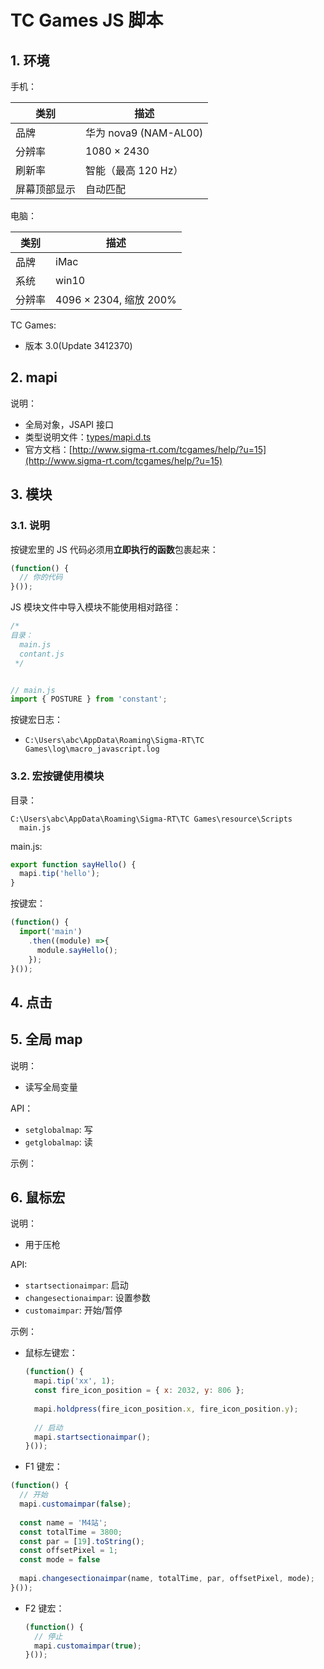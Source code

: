# TC Games JS 脚本

## 1. 环境

手机：

| 类别     | 描述                  |
|--------|---------------------|
| 品牌     | 华为 nova9 (NAM-AL00) |
| 分辨率    | 1080 × 2430         |
| 刷新率    | 智能（最高 120 Hz）       |
| 屏幕顶部显示 | 自动匹配                |

电脑：

| 类别  | 描述                   |
|-----|----------------------|
| 品牌  | iMac                 |
| 系统  | win10                |
| 分辨率 | 4096 × 2304, 缩放 200% |

TC Games:

* 版本 3.0(Update 3412370)

## 2. mapi

说明：

* 全局对象，JSAPI 接口
* 类型说明文件：[types/mapi.d.ts](./types/mapi.d.ts)
* 官方文档：[http://www.sigma-rt.com/tcgames/help/?u=15](http://www.sigma-rt.com/tcgames/help/?u=15)

## 3. 模块

### 3.1. 说明

按键宏里的 JS 代码必须用**立即执行的函数**包裹起来：

```javascript
(function() {
  // 你的代码
}());
```

JS 模块文件中导入模块不能使用相对路径：

```javascript
/*
目录：
  main.js
  contant.js
 */


// main.js
import { POSTURE } from 'constant';
```

按键宏日志：

* `C:\Users\abc\AppData\Roaming\Sigma-RT\TC Games\log\macro_javascript.log`

### 3.2. 宏按键使用模块

目录：

```text
C:\Users\abc\AppData\Roaming\Sigma-RT\TC Games\resource\Scripts
  main.js
```

main.js:

```javascript
export function sayHello() {
  mapi.tip('hello');
}
```

按键宏：

```javascript
(function() {
  import('main')
    .then((module) =>{
      module.sayHello();
    });
}());
```

## 4. 点击

## 5. 全局 map

说明：

* 读写全局变量

API：

* `setglobalmap`: 写
* `getglobalmap`: 读

示例：

## 6. 鼠标宏

说明：

* 用于压枪

API:

* `startsectionaimpar`: 启动
* `changesectionaimpar`: 设置参数
* `customaimpar`: 开始/暂停

示例：

* 鼠标左键宏：

  ```javascript
  (function() {
    mapi.tip('xx', 1);
    const fire_icon_position = { x: 2032, y: 806 };
    
    mapi.holdpress(fire_icon_position.x, fire_icon_position.y);
    
    // 启动
    mapi.startsectionaimpar();
  }());
  ```

* F1 键宏：

 ```javascript
 (function() {
   // 开始
   mapi.customaimpar(false);
       
   const name = 'M4站';
   const totalTime = 3800;
   const par = [19].toString();
   const offsetPixel = 1;
   const mode = false 
       
   mapi.changesectionaimpar(name, totalTime, par, offsetPixel, mode);
 }());
 ```

* F2 键宏：

  ```javascript
  (function() {
    // 停止
    mapi.customaimpar(true);
  }());
  ```
